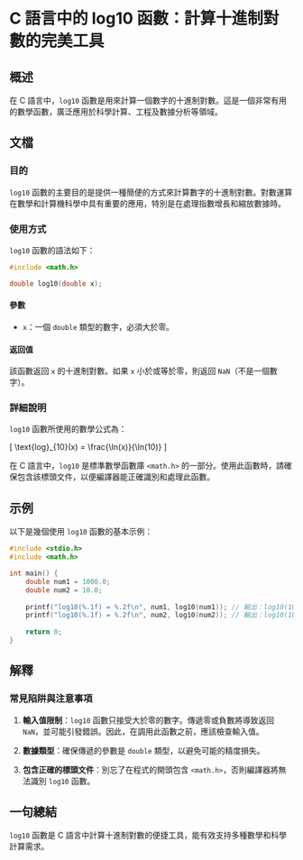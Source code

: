 <!--
Meta Description: # C 語言中的 log10 函數：計算十進制對數的完美工具 ## 概述 在 C 語言中，`log10` 函數是用來計算一個數字的十進制對數。這是一個非常有用的數學函數，廣泛應用於科學計算、工程及數據分析等領域。 ## 文檔 ### 目的 `log10` 函數的主要目的是提供一種簡便的方式來計算數字...
Meta Keywords: log10, double, math, include, num1
-->

# C 語言中的 log10 函數：計算十進制對數的完美工具

## 概述
在 C 語言中，`log10` 函數是用來計算一個數字的十進制對數。這是一個非常有用的數學函數，廣泛應用於科學計算、工程及數據分析等領域。

## 文檔
### 目的
`log10` 函數的主要目的是提供一種簡便的方式來計算數字的十進制對數。對數運算在數學和計算機科學中具有重要的應用，特別是在處理指數增長和縮放數據時。

### 使用方式
`log10` 函數的語法如下：

```c
#include <math.h>

double log10(double x);
```

#### 參數
- `x`：一個 `double` 類型的數字，必須大於零。

#### 返回值
該函數返回 `x` 的十進制對數。如果 `x` 小於或等於零，則返回 `NaN`（不是一個數字）。

### 詳細說明
`log10` 函數所使用的數學公式為：

\[ \text{log}_{10}(x) = \frac{\ln(x)}{\ln(10)} \]

在 C 語言中，`log10` 是標準數學函數庫 `<math.h>` 的一部分。使用此函數時，請確保包含該標頭文件，以便編譯器能正確識別和處理此函數。

## 示例
以下是幾個使用 `log10` 函數的基本示例：

```c
#include <stdio.h>
#include <math.h>

int main() {
    double num1 = 1000.0;
    double num2 = 10.0;
    
    printf("log10(%.1f) = %.2f\n", num1, log10(num1)); // 輸出：log10(1000.0) = 3.00
    printf("log10(%.1f) = %.2f\n", num2, log10(num2)); // 輸出：log10(10.0) = 1.00
    
    return 0;
}
```

## 解釋
### 常見陷阱與注意事項
1. **輸入值限制**：`log10` 函數只接受大於零的數字。傳遞零或負數將導致返回 `NaN`，並可能引發錯誤。因此，在調用此函數之前，應該檢查輸入值。
  
2. **數據類型**：確保傳遞的參數是 `double` 類型，以避免可能的精度損失。

3. **包含正確的標頭文件**：別忘了在程式的開頭包含 `<math.h>`，否則編譯器將無法識別 `log10` 函數。

## 一句總結
`log10` 函數是 C 語言中計算十進制對數的便捷工具，能有效支持多種數學和科學計算需求。